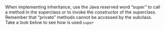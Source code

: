 When implementing inheritance, use the Java reserved word “super” to call a method in the superclass or to invoke the constructor of the superclass. Remember that “private” methods cannot be accessed by the subclass. Take a look below to see how is used.`super`

